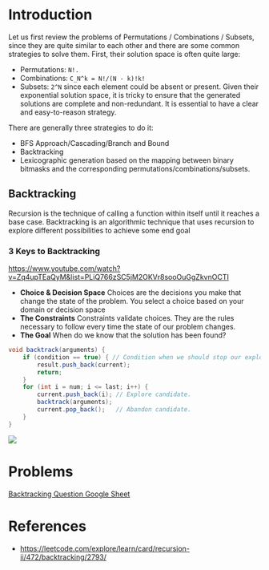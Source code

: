 # Introduction
Let us first review the problems of Permutations / Combinations / Subsets, 
since they are quite similar to each other and there are some common strategies to solve them.
First, their solution space is often quite large:
* Permutations: ``N!.``
* Combinations: ``C_N^k = N!/(N - k)!k!``
* Subsets: ``2^N`` since each element could be absent or present.
Given their exponential solution space, it is tricky to ensure that the generated solutions are complete and non-redundant. 
It is essential to have a clear and easy-to-reason strategy.

There are generally three strategies to do it:
* BFS Approach/Cascading/Branch and Bound
* Backtracking
* Lexicographic generation based on the mapping between binary bitmasks and the corresponding permutations/combinations/subsets.

## Backtracking
Recursion is the technique of calling a function within itself until it reaches a base case. Backtracking is 
an algorithmic technique that uses recursion to explore different possibilities to achieve some end goal
### 3 Keys to Backtracking
https://www.youtube.com/watch?v=Zq4upTEaQyM&list=PLiQ766zSC5jM2OKVr8sooOuGgZkvnOCTI
* **Choice & Decision Space**
Choices are the decisions you make that change the state of the problem. You select a choice based on your domain or decision space
* **The Constraints**
Constraints validate choices. They are the rules necessary to follow every time the state of our problem changes.
* **The Goal**
When do we know that the solution has been found?

```java
void backtrack(arguments) {
	if (condition == true) { // Condition when we should stop our exploration.
		result.push_back(current);
		return;
	}
	for (int i = num; i <= last; i++) {
		current.push_back(i); // Explore candidate.
		backtrack(arguments);
		current.pop_back();   // Abandon candidate.
	}
}

```

![](https://miro.medium.com/max/1400/1*PFCNyVLbWlGlM0t8TtzqYg.png)

# Problems
[Backtracking Question Google Sheet](https://docs.google.com/spreadsheets/d/1SG7ZkuDb7eFx0aKMQNij5fd0C9E1waMfrBzArKUC6Ug/edit#gid=0)

# References
* https://leetcode.com/explore/learn/card/recursion-ii/472/backtracking/2793/